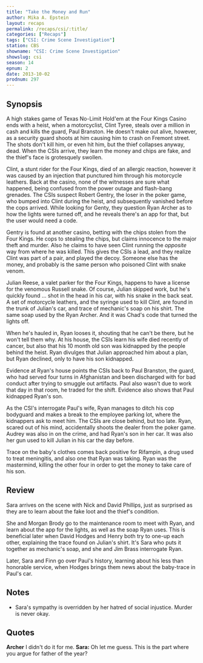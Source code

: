 ```yaml
---
title: "Take the Money and Run"
author: Mika A. Epstein
layout: recaps
permalink: /recaps/csi/:title/
categories: ["Recaps"]
tags: ["CSI: Crime Scene Investigation"]
station: CBS
showname: "CSI: Crime Scene Investigation"
showslug: csi
season: 14
epnum: 2
date: 2013-10-02
prodnum: 297
---
```


## Synopsis

A high stakes game of Texas No-Limit Hold'em at the Four Kings Casino ends with a heist, when a motorcyclist, Clint Tyree, steals over a million in cash and kills the guard, Paul Branston. He doesn't make out alive, however, as a security guard shoots at him causing him to crash on Fremont street. The shots don't kill him, or even hit him, but the thief collapses anyway, dead. When the CSIs arrive, they learn the money and chips are fake, and the thief's face is grotesquely swollen.

Clint, a stunt rider for the Four Kings, died of an allergic reaction, however it was caused by an injection that punctured him through his motorcycle leathers. Back at the casino, none of the witnesses are sure what happened, being confused from the power outage and flash-bang grenades. The CSIs suspect Robert Gentry, the loser in the poker game, who bumped into Clint during the heist, and subsequently vanished before the cops arrived. While looking for Genty, they question Ryan Archer as to how the lights were turned off, and he reveals there's an app for that, but the user would need a code.

Gentry is found at another casino, betting with the chips stolen from the Four Kings. He cops to stealing the chips, but claims innocence to the major theft and murder. Also he claims to have seen Clint running the *opposite* way from where he was killed. This gives the CSIs a lead, and they realize Clint was part of a pair, and played the decoy. Someone else has the money, and probably is the same person who poisoned Clint with snake venom.

Julian Reese, a valet parker for the Four Kings, happens to have a license for the venomous Russell snake. Of course, Julian skipped work, but he's quickly found ... shot in the head in his car, with his snake in the back seat. A set of motorcycle leathers, and the syringe used to kill Clint, are found in the trunk of Julian's car, and trace of mechanic's soap on his shirt. The same soap used by the Ryan Archer. And it was Chad's code that turned the lights off.

When he's hauled in, Ryan looses it, shouting that he can't be there, but he won't tell them why. At his house, the CSIs learn his wife died recently of cancer, but also that his 10 month old son was kidnapped by the people behind the heist. Ryan divulges that Julian approached him about a plan, but Ryan declined, only to have his son kidnapped.

Evidence at Ryan's house points the CSIs back to Paul Branston, the guard, who had served four turns in Afghanistan and been discharged with for bad conduct after trying to smuggle out artifacts. Paul also wasn't due to work that day in that room, he traded for the shift. Evidence also shows that Paul kidnapped Ryan's son.

As the CSI's interrogate Paul's wife, Ryan manages to ditch his cop bodyguard and makes a break to the employee parking lot, where the kidnappers ask to meet him. The CSIs are close behind, but too late. Ryan, scared out of his mind, accidentally shoots the dealer from the poker game. Audrey was also in on the crime, and had Ryan's son in her car. It was also her gun used to kill Julian in his car the day before.

Trace on the baby's clothes comes back positive for Rifampin, a drug used to treat meningitis, and also one that Ryan was taking. Ryan was the mastermind, killing the other four in order to get the money to take care of his son.

## Review

Sara arrives on the scene with Nick and David Phillips, just as surprised as they are to learn about the fake loot and the thief's condition.

She and Morgan Brody go to the maintenance room to meet with Ryan, and learn about the app for the lights, as well as the soap Ryan uses. This is beneficial later when David Hodges and Henry both try to one-up each other, explaining the trace found on Julian's shirt. It's Sara who puts it together as mechanic's soap, and she and Jim Brass interrogate Ryan.

Later, Sara and Finn go over Paul's history, learning about his less than honorable service, when Hodges brings them news about the baby-trace in Paul's car.

## Notes

* Sara's sympathy is overridden by her hatred of social injustice. Murder is never okay.

## Quotes

**Archer** I didn't do it for me.
**Sara:** Oh let me guess. This is the part where you argue for father of the year?
